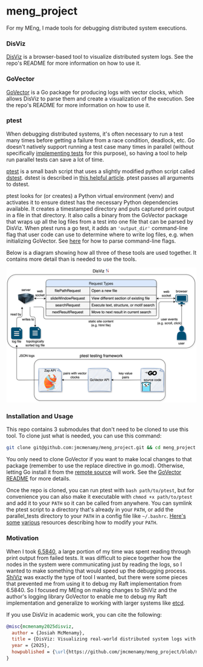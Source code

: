 # meng_project

For my MEng, I made tools for debugging distributed system executions.

### DisViz

[DisViz](https://github.com/jmcmenamy/disviz) is a browser-based tool to visualize distributed system logs. See the repo's README for more information on how to use it.

### GoVector

[GoVector](https://github.com/jmcmenamy/GoVector) is a Go package for producing logs with vector clocks, which allows DisViz to parse them and create a visualization of the execution. See the repo's README for more information on how to use it.

### ptest

When debugging distributed systems, it's often necessary to run a test many times before getting a failure from a race condition, deadlock, etc. Go doesn't natively support running a test case many times in parallel (without specifically [implementing tests](https://pkg.go.dev/testing#T.Run) for this purpose), so having a tool to help run parallel tests can save a lot of time.

[ptest](https://github.com/jmcmenamy/meng_project/blob/main/parallel_tests/ptest) is a small bash script that uses a slightly modified python script called [dstest](https://gist.github.com/JJGO/0d73540ef7cc2f066cb535156b7cbdab). dstest is described in [this helpful article](https://blog.josejg.com/debugging-pretty/). ptest passes all arguments to dstest.

ptest looks for (or creates) a Python virtual environment (venv) and activates it to ensure dstest has the necessary Python dependencies available. It creates a timestamped directory and puts captured print output in a file in that directory. It also calls a binary from the GoVector package that wraps up all the log files from a test into one file that can be parsed by DisViz. When ptest runs a go test, it adds an `'output_dir'` command-line flag that user code can use to determine where to write log files, e.g. when initializing GoVector. See [here](https://pkg.go.dev/flag) for how to parse command-line flags.

Below is a diagram showing how all three of these tools are used together. It contains more detail than is needed to use the tools.

<picture>
  <source media="(prefers-color-scheme: dark)" srcset="thesis/diagram.drawioDark.svg">
  <source media="(prefers-color-scheme: light)" srcset="thesis/diagram.drawioLight.svg">
  <img alt="System diagram" src="thesis/diagram.drawioLight.svg">
</picture>

### Installation and Usage

This repo contains 3 submodules that don't need to be cloned to use this tool. To clone just what is needed, you can use this command:

```bash
git clone git@github.com:jmcmenamy/meng_project.git && cd meng_project && git submodule update --init --recursive disviz GoVector
```

You only need to clone GoVector if you want to make local changes to that package (remember to use the replace directive in go.mod). Otherwise, letting Go install it from the [remote source](https://pkg.go.dev/github.com/jmcmenamy/GoVector) will work. See the [GoVector README](https://github.com/jmcmenamy/GoVector) for more details.

Once the repo is cloned, you can run ptest with `bash path/to/ptest`, but for convenience you can also make it executable with `chmod +x path/to/ptest` and add it to your `PATH` so it can be called from anywhere. You can symlink the ptest script to a directory that's already in your `PATH`, or add the parallel_tests directory to your `PATH` in a config file like `~/.bashrc`. [Here's](https://jvns.ca/blog/2025/02/13/how-to-add-a-directory-to-your-path/) [some](https://medium.com/%40B-Treftz/macos-adding-a-directory-to-your-path-fe7f19edd2f7) [various](https://www.linode.com/docs/guides/how-to-add-directory-to-path/) resources describing how to modify your `PATH`.

### Motivation

When I took [6.5840](https://pdos.csail.mit.edu/6.824/), a large portion of my time was spent reading through print output from failed tests. It was difficult to piece together how the nodes in the system were communicating just by reading the logs, so I wanted to make something that would speed up the debugging process. [ShiViz](https://github.com/DistributedClocks/shiviz) was exactly the type of tool I wanted, but there were some pieces that prevented me from using it to debug my Raft implementation from 6.5840. So I focused my MEng on making changes to ShiViz and the author's logging library GoVector to enable me to debug my Raft implementation and generalize to working with larger systems like [etcd](https://github.com/etcd-io/etcd).

If you use DisViz in academic work, you can cite the following:

```bibtex
@misc{mcmenamy2025disviz,
  author = {Josiah McMenamy},
  title = {DisViz: Visualizing real-world distributed system logs with space time diagrams},
  year = {2025},
  howpublished = {\url{https://github.com/jmcmenamy/meng_project/blob/main/thesis/Josiah_MEng_Thesis.pdf}}
}
```